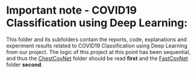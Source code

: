 # Important note - COVID19 Classification using Deep Learning:

This folder and its subfolders contain the reports, code, explanations and experiment results related to COVID19 Classification using Deep Learning from our project. The logic of this project at this point has been sequential, and thus the [ChestCovNet](/ChestCovNet/) folder should be read **first** and the [FastCovNet](/ChestCovNet/) folder **second**.
